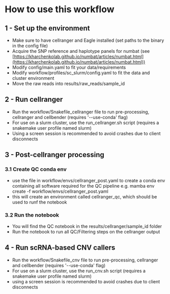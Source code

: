 # How to use this workflow
## 1 - Set up the environment
* Make sure to have cellranger and Eagle installed (set paths to the binary in the config file)
* Acquire the SNP reference and haplotype panels for numbat (see [https://kharchenkolab.github.io/numbat/articles/numbat.html](https://kharchenkolab.github.io/numbat/articles/numbat.html))
* Modify config/main.yaml to fit your data/requirements
* Modify workflow/profiles/sc_slurm/config.yaml to fit the data and cluster environment
* Move the raw reads into results/raw_reads/sample_id
## 2 - Run cellranger
* Run the workflow/Snakefile_cellranger file to run pre-processing, cellranger and cellbender (requires '--use-conda' flag)
* For use on a slurm cluster, use the run_cellranger.sh script (requires a snakemake user profile named slurm)
* Using a screen session is recommended to avoid crashes due to client disconnects
## 3 - Post-cellranger processing
### 3.1 Create QC conda env
* use the file in workflow/envs/cellranger_post.yaml to create a conda env containing all software required for the QC pipeline e.g. mamba env create -f workflow/envs/cellranger_post.yaml 
* this will create an environment called cellranger_qc, which should be used to runf the notebook
### 3.2 Run the notebook
* You will find the QC notebook in the results/cellranger/sample_id folder
* Run the notebook to run all QC/Filtering steps on the cellranger output
## 4 - Run scRNA-based CNV callers
* Run the workflow/Snakefile_cnv file to run pre-processing, cellranger and cellbender (requires '--use-conda' flag)
* For use on a slurm cluster, use the run_cnv.sh script (requires a snakemake user profile named slurm)
* using a screen session is recommended to avoid crashes due to client disconnects